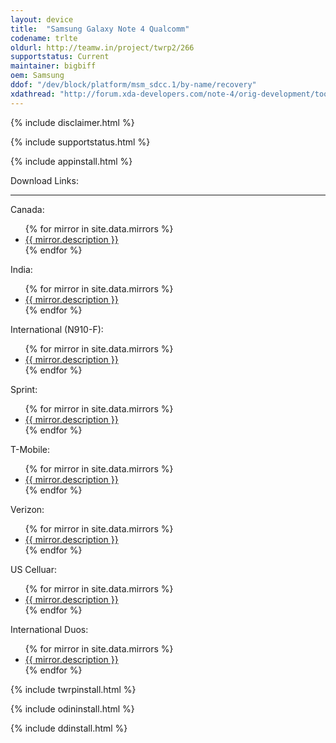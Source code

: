 ```yaml
---
layout: device
title:  "Samsung Galaxy Note 4 Qualcomm"
codename: trlte
oldurl: http://teamw.in/project/twrp2/266
supportstatus: Current
maintainer: bigbiff
oem: Samsung
ddof: "/dev/block/platform/msm_sdcc.1/by-name/recovery"
xdathread: "http://forum.xda-developers.com/note-4/orig-development/tool-utility-twrp-2-8-1-x-teamwin-t2956011"
---
```


{% include disclaimer.html %}

{% include supportstatus.html %}

{% include appinstall.html %}

<div class='page-heading'>Download Links:</div>
<hr />
<p class="text">Canada:</p>
<ul>
{% for mirror in site.data.mirrors %}
  <li>
    <a href="{{ mirror.baseurl }}trltecan">
      {{ mirror.description }}
    </a>
  </li>
{% endfor %}
</ul>
<p class="text">India:</p>
<ul>
{% for mirror in site.data.mirrors %}
  <li>
    <a href="{{ mirror.baseurl }}trltedt">
      {{ mirror.description }}
    </a>
  </li>
{% endfor %}
</ul>
<p class="text">International (N910-F):</p>
<ul>
{% for mirror in site.data.mirrors %}
  <li>
    <a href="{{ mirror.baseurl }}trltexx">
      {{ mirror.description }}
    </a>
  </li>
{% endfor %}
</ul>
<p class="text">Sprint:</p>
<ul>
{% for mirror in site.data.mirrors %}
  <li>
    <a href="{{ mirror.baseurl }}trltespr">
      {{ mirror.description }}
    </a>
  </li>
{% endfor %}
</ul>
<p class="text">T-Mobile:</p>
<ul>
{% for mirror in site.data.mirrors %}
  <li>
    <a href="{{ mirror.baseurl }}trltetmo">
      {{ mirror.description }}
    </a>
  </li>
{% endfor %}
</ul>
<p class="text">Verizon:</p>
<ul>
{% for mirror in site.data.mirrors %}
  <li>
    <a href="{{ mirror.baseurl }}trltevzw">
      {{ mirror.description }}
    </a>
  </li>
{% endfor %}
</ul>
<p class="text">US Celluar:</p>
<ul>
{% for mirror in site.data.mirrors %}
  <li>
    <a href="{{ mirror.baseurl }}trlteusc">
      {{ mirror.description }}
    </a>
  </li>
{% endfor %}
</ul>
<p class="text">International Duos:</p>
<ul>
{% for mirror in site.data.mirrors %}
  <li>
    <a href="{{ mirror.baseurl }}trlteduoszh">
      {{ mirror.description }}
    </a>
  </li>
{% endfor %}
</ul>


{% include twrpinstall.html %}

{% include odininstall.html %}

{% include ddinstall.html %}

